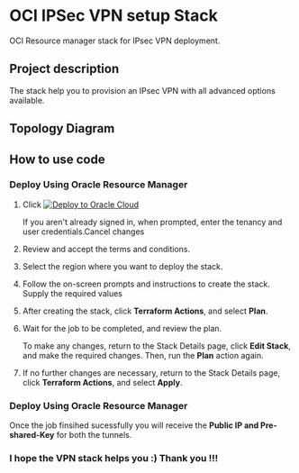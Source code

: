 # OCI IPSec VPN setup Stack
OCI Resource manager stack for IPsec VPN deployment.

## Project description

The stack help you to provision an IPsec VPN with all advanced options available.

## Topology Diagram 

## How to use code 

### Deploy Using Oracle Resource Manager

1. Click [![Deploy to Oracle Cloud](https://oci-resourcemanager-plugin.plugins.oci.oraclecloud.com/latest/deploy-to-oracle-cloud.svg)](https://cloud.oracle.com/resourcemanager/stacks/create?region=home&zipUrl=https://github.com/mlinxfeld/terraform-oci-bastion-service/releases/latest/download/terraform-oci-bastion-service-stack-latest.zip)

    If you aren't already signed in, when prompted, enter the tenancy and user credentials.Cancel changes

2. Review and accept the terms and conditions.

3. Select the region where you want to deploy the stack.

4. Follow the on-screen prompts and instructions to create the stack. Supply the required values

5. After creating the stack, click **Terraform Actions**, and select **Plan**.

6. Wait for the job to be completed, and review the plan.

    To make any changes, return to the Stack Details page, click **Edit Stack**, and make the required changes. Then, run the **Plan** action again.

7. If no further changes are necessary, return to the Stack Details page, click **Terraform Actions**, and select **Apply**. 

### Deploy Using Oracle Resource Manager

Once the job finsihed sucessfully you will receive the **Public IP and Pre-shared-Key** for both the tunnels.


### I hope the VPN stack helps you :) Thank you !!!

